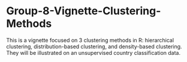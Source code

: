 # Group-8-Vignette-Clustering-Methods
This is a vignette focused on 3 clustering methods in R: hierarchical clustering, distribution-based clustering, and density-based clustering. They will be illustrated on an unsupervised country classification data.
